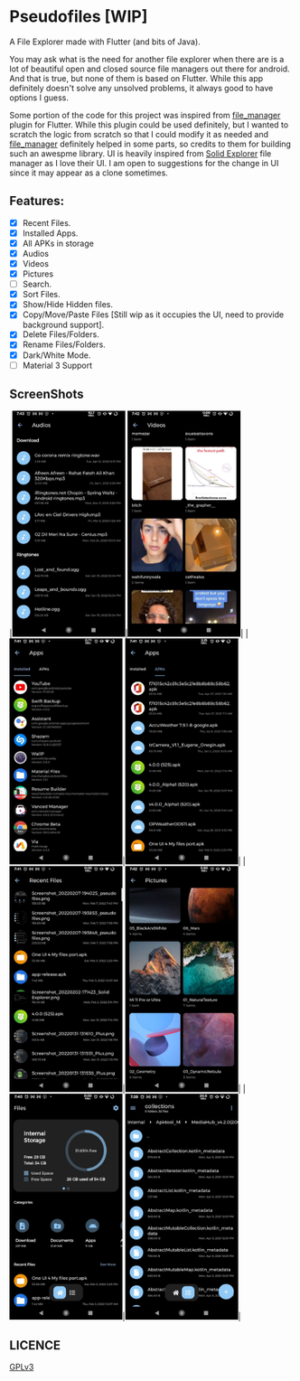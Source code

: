 # Pseudofiles [WIP]

A File Explorer made with Flutter (and bits of Java).

You may ask what is the need for another file explorer when there are is a lot of beautiful open and closed source file managers out there for android. And that is true, but none of them is based on Flutter. While this app definitely doesn't solve any unsolved problems, it always good to have options I guess.

Some portion of the code for this project was inspired from [file_manager](https://github.com/DevsOnFlutter/file_manager) plugin for Flutter. While this plugin could be used definitely, but I wanted to scratch the logic from scratch so that I could modify it as needed and [file_manager](https://github.com/DevsOnFlutter/file_manager) definitely helped in some parts, so credits to them for building such an awespme library. UI is heavily inspired from [Solid Explorer](https://play.google.com/store/apps/details?id=pl.solidexplorer2) file manager as I love their UI. I am open to suggestions for the change in UI since it may appear as a clone sometimes.

## Features:
- [x] Recent Files.
- [x] Installed Apps.
- [x] All APKs in storage
- [x] Audios
- [x] Videos
- [x] Pictures
- [ ] Search.
- [x] Sort Files.
- [x] Show/Hide Hidden files.
- [x] Copy/Move/Paste Files [Still wip as it occupies the UI, need to provide background support].
- [x] Delete Files/Folders.
- [x] Rename Files/Folders.
- [x] Dark/White Mode.
- [ ] Material 3 Support

## ScreenShots
|<img src="screenshots/1.jpg" width="200">|<img src="screenshots/2.jpg" width="200">|
|<img src="screenshots/3.jpg" width="200">|<img src="screenshots/4.jpg" width="200">|
|<img src="screenshots/5.jpg" width="200">|<img src="screenshots/6.jpg" width="200">|
|<img src="screenshots/7.jpg" width="200">|<img src="screenshots/8.jpg" width="200">|

## LICENCE
[GPLv3](https://github.com/Android-Builds/pseudofiles/blob/main/LICENSE)
